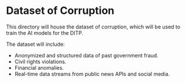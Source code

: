 # Dataset of Corruption

This directory will house the dataset of corruption, which will be used to train the AI models for the DITP.

The dataset will include:

*   Anonymized and structured data of past government fraud.
*   Civil rights violations.
*   Financial anomalies.
*   Real-time data streams from public news APIs and social media.
